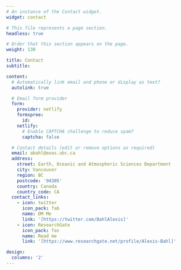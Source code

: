 ```yaml
---
# An instance of the Contact widget.
widget: contact

# This file represents a page section.
headless: true

# Order that this section appears on the page.
weight: 130

title: Contact
subtitle:

content:
  # Automatically link email and phone or display as text?
  autolink: true

  # Email form provider
  form:
    provider: netlify
    formspree:
      id:
    netlify:
      # Enable CAPTCHA challenge to reduce spam?
      captcha: false

  # Contact details (edit or remove options as required)
  email: abahl@eoas.ubc.ca
  address:
    street: Earth, Oceanic and Atmospheric Sciences Department
    city: Vancouver
    region: BC
    postcode: '94305'
    country: Canada
    country_code: CA
  contact_links:
    - icon: twitter
      icon_pack: fab
      name: DM Me
      link: '[https://twitter.com/BahlAlexis]'
    - icon: ResearchGate
      icon_pack: fas
      name: Read me
      link: '[https://www.researchgate.net/profile/Alexis-Bahl]'

design:
  columns: '2'
---
```

